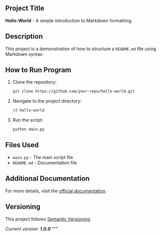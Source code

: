 ## Project Title
**Hello-World** - A simple introduction to Markdown formatting.

## Description
This project is a demonstration of how to structure a `README.md` file using Markdown syntax.

## How to Run Program
1. Clone the repository:
   ```sh
   git clone https://github.com/your-repo/hello-world.git
   ```
2. Navigate to the project directory:
   ```sh
   cd hello-world
   ```
3. Run the script:
   ```sh
   python main.py
   ```

## Files Used
- `main.py` - The main script file
- `README.md` - Documentation file

## Additional Documentation
For more details, visit the [official documentation](https://example.com/docs).

## Versioning
This project follows [Semantic Versioning](https://semver.org/).

_Current version: **1.0.0**_
"""

